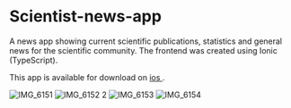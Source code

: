 # Scientist-news-app
A news app showing current scientific publications, statistics and general news for the scientific community. The frontend was created using Ionic (TypeScript).



This app is available for download on  <a href=https://apps.apple.com/gr/app/scientist-app/id1501161969> ios </a>.
 
  ![IMG_6151](https://user-images.githubusercontent.com/45096174/154261441-580192c1-324f-4c33-9e9f-d3f42886f65f.PNG)
 ![IMG_6152 2](https://user-images.githubusercontent.com/45096174/154261610-8314fdaa-0ca8-4236-91cc-507130bed073.PNG)
 ![IMG_6153](https://user-images.githubusercontent.com/45096174/154261435-c3398c8d-598b-4d59-b066-1f4f9ff1654f.PNG)
![IMG_6154](https://user-images.githubusercontent.com/45096174/154261422-f16f186a-8f31-455a-b141-126cabb0efaa.PNG)



